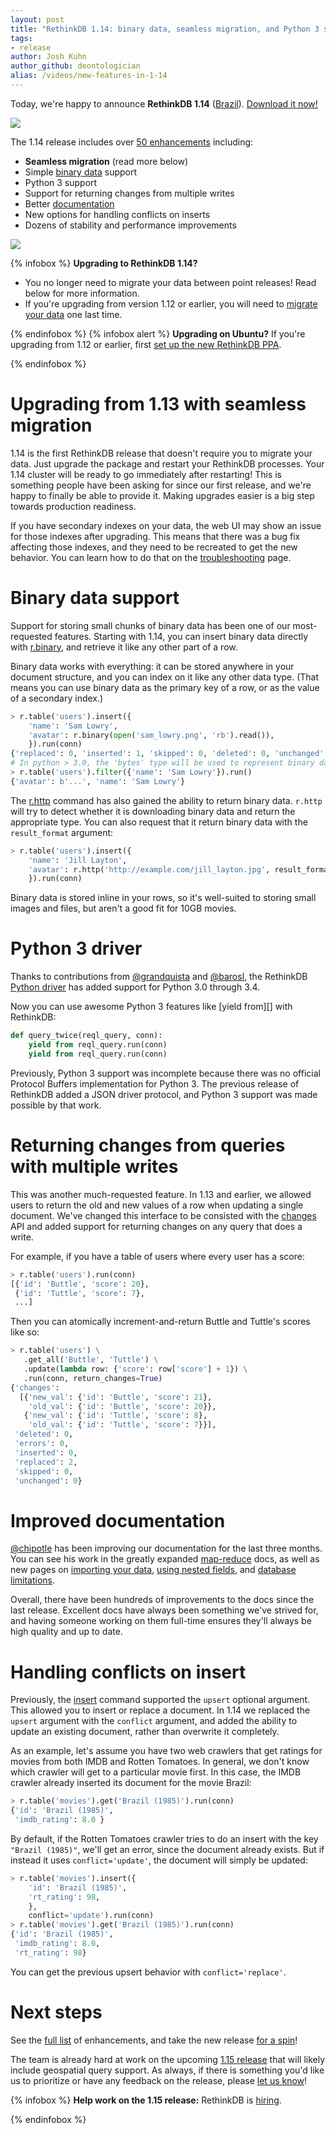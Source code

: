 ```yaml
---
layout: post
title: "RethinkDB 1.14: binary data, seamless migration, and Python 3 support"
tags:
- release
author: Josh Kuhn
author_github: deontologician
alias: /videos/new-features-in-1-14
---
```


Today, we're happy to announce __RethinkDB 1.14__ ([Brazil][]). [Download it
now!][install]

[Brazil]: http://www.youtube.com/watch?v=EvBF3Lxla98
[install]: /docs/install/

<a href="http://xkcd.com/303/"><img src="/assets/images/posts/2014-08-26-1.14-release-poster.png"/></a>

The 1.14 release includes over [50 enhancements][github-issues] including:

[github-issues]: https://github.com/rethinkdb/rethinkdb/issues?q=is%3Aissue+milestone%3A1.14+is%3Aclosed

- **Seamless migration** (read more below)
- Simple [binary data] support
- Python 3 support
- Support for returning changes from multiple writes
- Better [documentation][]
- New options for handling conflicts on inserts
- Dozens of stability and performance improvements

[binary data]: /api/javascript/binary/
[documentation]: https://github.com/rethinkdb/docs/issues?q=is%3Aclosed+is%3Aissue+assignee%3Achipotle
<!--more-->

<a href="https://www.youtube.com/watch?v=wVhzSb9p8zc">
    <img src="/assets/images/videos/releases/rethinkdb-1.14.png">
</a>

{% infobox %}
__Upgrading to RethinkDB 1.14?__

  - You no longer need to migrate your data between point releases! Read below
    for more information.
  - If you're upgrading from version 1.12 or earlier, you will need to [migrate
    your data][] one last time.

[migrate your data]: /docs/migration/
{% endinfobox %}
{% infobox alert %}
__Upgrading on Ubuntu?__ If you're upgrading from 1.12 or earlier, first [set
up the new RethinkDB PPA][ubuntu].

[ubuntu]: /docs/install/ubuntu
{% endinfobox %}

# Upgrading from 1.13 with seamless migration

1.14 is the first RethinkDB release that doesn't require you to migrate your
data.  Just upgrade the package and restart your RethinkDB processes.  Your
1.14 cluster will be ready to go immediately after restarting! This is
something people have been asking for since our first release, and we're happy
to finally be able to provide it. Making upgrades easier is a big step towards
production readiness.

If you have secondary indexes on your data, the web UI may show an issue for
those indexes after upgrading.  This means that there was a bug fix affecting
those indexes, and they need to be recreated to get the new behavior.  You can
learn how to do that on the [troubleshooting][] page.

[troubleshooting]: /docs/troubleshooting#my-secondary-index-is-outdated

# Binary data support

Support for storing small chunks of binary data has been one of our
most-requested features.  Starting with 1.14, you can insert binary data
directly with [r.binary][], and retrieve it like any other part of a row.

[r.binary]: /api/javascript/binary

Binary data works with everything: it can be stored anywhere in your document
structure, and you can index on it like any other data type.  (That means you
can use binary data as the primary key of a row, or as the value of a secondary
index.)

```python
> r.table('users').insert({
    'name': 'Sam Lowry',
    'avatar': r.binary(open('sam_lowry.png', 'rb').read()),
    }).run(conn)
{'replaced': 0, 'inserted': 1, 'skipped': 0, 'deleted': 0, 'unchanged': 0, 'errors': 0}
# In python > 3.0, the 'bytes' type will be used to represent binary data
> r.table('users').filter({'name': 'Sam Lowry'}).run()
{'avatar': b'...', 'name': 'Sam Lowry'}
```

The [r.http][] command has also gained the ability to return binary data.
`r.http` will try to detect whether it is downloading binary data and return
the appropriate type. You can also request that it return binary data with the
`result_format` argument:

[r.http]: /api/javascript/http

```python
> r.table('users').insert({
    'name': 'Jill Layton',
    'avatar': r.http('http://example.com/jill_layton.jpg', result_format='binary')
    }).run(conn)
```

Binary data is stored inline in your rows, so it's well-suited to storing small
images and files, but aren't a good fit for 10GB movies.

# Python 3 driver

Thanks to contributions from [@grandquista][] and [@barosl][], the RethinkDB
[Python driver][] has added support for Python 3.0 through 3.4.

[@grandquista]: https://github.com/grandquista
[@barosl]: https://github.com/barosl
[Python driver]: /docs/install-drivers/python/

Now you can use awesome Python 3 features like [yield from][] with RethinkDB:

[yield_from]: https://docs.python.org/3/whatsnew/3.3.html#pep-380

```python
def query_twice(reql_query, conn):
    yield from reql_query.run(conn)
    yield from reql_query.run(conn)
```

Previously, Python 3 support was incomplete because there was no official
Protocol Buffers implementation for Python 3. The previous release of RethinkDB
added a JSON driver protocol, and Python 3 support was made possible by that
work.

# Returning changes from queries with multiple writes

This was another much-requested feature.  In 1.13 and earlier, we allowed users
to return the old and new values of a row when updating a single document.
We've changed this interface to be consisted with the [changes][] API and added
support for returning changes on any query that does a write.

[changes]: /api/javascript/changes

For example, if you have a table of users where every user has a score:

```python
> r.table('users').run(conn)
[{'id': 'Buttle', 'score': 20},
 {'id': 'Tuttle', 'score': 7},
 ...]
```

Then you can atomically increment-and-return Buttle and Tuttle's scores like
so:

```python
> r.table('users') \
   .get_all('Buttle', 'Tuttle') \
   .update(lambda row: {'score': row['score'] + 1}) \
   .run(conn, return_changes=True)
{'changes':
  [{'new_val': {'id': 'Buttle', 'score': 21},
    'old_val': {'id': 'Buttle', 'score': 20}},
   {'new_val': {'id': 'Tuttle', 'score': 8},
    'old_val': {'id': 'Tuttle', 'score': 7}}],
 'deleted': 0,
 'errors': 0,
 'inserted': 0,
 'replaced': 2,
 'skipped': 0,
 'unchanged': 0}
```

# Improved documentation

[@chipotle][] has been improving our documentation for the last three months.
You can see his work in the greatly expanded [map-reduce][] docs, as well as
new pages on [importing your data][], [using nested fields][], and [database
limitations][].

[@chipotle]: https://github.com/chipotle
[map-reduce]: /docs/map-reduce/
[importing your data]: /docs/importing/
[using nested fields]: /docs/nested-fields
[database limitations]: /docs/limitations

Overall, there have been hundreds of improvements to the docs since the last
release. Excellent docs have always been something we've strived for, and
having someone working on them full-time ensures they'll always be high quality
and up to date.

# Handling conflicts on insert

Previously, the [insert][] command supported the `upsert` optional argument.
This allowed you to insert or replace a document. In 1.14 we replaced the
`upsert` argument with the `conflict` argument, and added the ability to update
an existing document, rather than overwrite it completely.

[insert]: /api/javascript/insert

As an example, let's assume you have two web crawlers that get ratings for
movies from both IMDB and Rotten Tomatoes. In general, we don't know which
crawler will get to a particular movie first. In this case, the IMDB crawler
already inserted its document for the movie Brazil:

```python
> r.table('movies').get('Brazil (1985)').run(conn)
{'id': 'Brazil (1985)',
 'imdb_rating': 8.0 }
```

By default, if the Rotten Tomatoes crawler tries to do an insert with the key
`"Brazil (1985)"`, we'll get an error, since the document already exists. But
if instead it uses `conflict='update'`, the document will simply be updated:

```python
> r.table('movies').insert({
    'id': 'Brazil (1985)',
    'rt_rating': 98,
    },
    conflict='update').run(conn)
> r.table('movies').get('Brazil (1985)').run(conn)
{'id': 'Brazil (1985)',
 'imdb_rating': 8.0,
 'rt_rating': 98}
```

You can get the previous upsert behavior with `conflict='replace'`.

# Next steps #

See the [full list][] of enhancements, and take the new release [for a spin][]!

[full list]: https://github.com/rethinkdb/rethinkdb/issues?q=is%3Aissue+milestone%3A1.14+is%3Aclosed
[for a spin]: /docs/install/

The team is already hard at work on the upcoming [1.15 release][] that will
likely include geospatial query support. As always, if there is something you'd
like us to prioritize or have any feedback on the release, please [let us
know][]!

[1.15 release]: https://github.com/rethinkdb/rethinkdb/issues?q=milestone%3A1.15+is%3Aopen
[let us know]: https://github.com/rethinkdb/rethinkdb/issues

{% infobox %}
__Help work on the 1.15 release:__ RethinkDB is [hiring][].

[hiring]: /jobs
{% endinfobox %}
